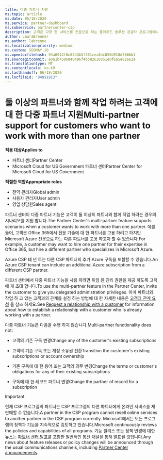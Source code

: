 ```yaml
---
title: 다중 파트너 지원
ms.topic: article
ms.date: 05/18/2020
ms.service: partner-dashboard
ms.subservice: partnercenter-csp
description: 고객은 다양 한 서비스를 전문으로 하는 클라우드 솔루션 공급자 프로그램에서 여러 파트너와 작업 하는 것이 좋습니다.
author: LauraBrenner
ms.author: labrenne
ms.localizationpriority: medium
ms.custom: SEOMAY.20
ms.openlocfilehash: 93a6912f0c0543b5f381cea8dc050d918d7666b1
ms.sourcegitcommit: e0a1b4506840486f4bb82620051e0f6a5e81662a
ms.translationtype: MT
ms.contentlocale: ko-KR
ms.lasthandoff: 06/18/2020
ms.locfileid: "84991913"
---
```

# <a name="multi-partner-support-for-customers-who-want-to-work-with-more-than-one-partner"></a><span data-ttu-id="490e0-103">둘 이상의 파트너와 함께 작업 하려는 고객에 대 한 다중 파트너 지원</span><span class="sxs-lookup"><span data-stu-id="490e0-103">Multi-partner support for customers who want to work with more than one partner</span></span>

<span data-ttu-id="490e0-104">**적용 대상**</span><span class="sxs-lookup"><span data-stu-id="490e0-104">**Applies to**</span></span>

-  <span data-ttu-id="490e0-105">파트너 센터</span><span class="sxs-lookup"><span data-stu-id="490e0-105">Partner Center</span></span>
-  <span data-ttu-id="490e0-106">Microsoft Cloud for US Government 파트너 센터</span><span class="sxs-lookup"><span data-stu-id="490e0-106">Partner Center for Microsoft Cloud for US Government</span></span>

<span data-ttu-id="490e0-107">**적절한 역할**</span><span class="sxs-lookup"><span data-stu-id="490e0-107">**Appropriate roles**</span></span>
-   <span data-ttu-id="490e0-108">전역 관리자</span><span class="sxs-lookup"><span data-stu-id="490e0-108">Global admin</span></span>
-   <span data-ttu-id="490e0-109">사용자 관리자</span><span class="sxs-lookup"><span data-stu-id="490e0-109">User admin</span></span>
-   <span data-ttu-id="490e0-110">영업 상담원</span><span class="sxs-lookup"><span data-stu-id="490e0-110">Sales agent</span></span>

<span data-ttu-id="490e0-111">파트너 센터의 다중 파트너 기능은 고객이 둘 이상의 파트너와 함께 작업 하려는 경우의 시나리오를 지원 합니다.</span><span class="sxs-lookup"><span data-stu-id="490e0-111">The Partner Center's multi-partner feature supports scenarios when a customer wants to work with more than one partner.</span></span> <span data-ttu-id="490e0-112">예를 들어, 고객은 Office 365에서 전문 기술에 대 한 파트너를 고용 하려고 하지만 Microsoft Azure 전문으로 하는 다른 파트너를 고용 하고자 할 수 있습니다.</span><span class="sxs-lookup"><span data-stu-id="490e0-112">For example, a customer may want to hire one partner for their expertise in Office 365, but hire a different partner who specializes in Microsoft Azure.</span></span> 

<span data-ttu-id="490e0-113">Azure CSP 테 넌 트는 다른 CSP 파트너의 추가 Azure 구독을 포함할 수 있습니다.</span><span class="sxs-lookup"><span data-stu-id="490e0-113">An Azure CSP tenant can include an additional Azure subscription from a different CSP partner.</span></span>

<span data-ttu-id="490e0-114">파트너 센터에서 다중 파트너 기능을 사용 하려면 위임 된 관리 권한을 제공 하도록 고객에 게 초대 합니다.</span><span class="sxs-lookup"><span data-stu-id="490e0-114">To use the multi-partner feature in the Partner Center, invite the customer to give you delegated administration privileges.</span></span> <span data-ttu-id="490e0-115">이미 파트너와 작업 하 고 있는 고객과의 관계를 설정 하는 방법에 대 한 자세한 내용은 [고객과 관계 요청](request-a-relationship-with-a-customer.md) 을 참조 하세요.</span><span class="sxs-lookup"><span data-stu-id="490e0-115">See [Request a relationship with a customer](request-a-relationship-with-a-customer.md) for information about how to establish a relationship with a customer who is already working with a partner.</span></span>

<span data-ttu-id="490e0-116">다중 파트너 기능은 다음을 수행 하지 않습니다.</span><span class="sxs-lookup"><span data-stu-id="490e0-116">Multi-partner functionality does not:</span></span>

- <span data-ttu-id="490e0-117">고객의 기존 구독 변경</span><span class="sxs-lookup"><span data-stu-id="490e0-117">Change any of the customer's existing subscriptions</span></span>

- <span data-ttu-id="490e0-118">고객의 기존 구독 또는 계정 소유권 전환</span><span class="sxs-lookup"><span data-stu-id="490e0-118">Transition the customer's existing subscriptions or account ownership</span></span>

- <span data-ttu-id="490e0-119">기존 구독에 대 한 용어 또는 고객의 의무 변경</span><span class="sxs-lookup"><span data-stu-id="490e0-119">Change the terms or customer's obligations for any of their existing subscriptions</span></span>

- <span data-ttu-id="490e0-120">구독에 대 한 레코드 파트너 변경</span><span class="sxs-lookup"><span data-stu-id="490e0-120">Change the partner of record for a subscription</span></span>

> [!IMPORTANT]  
> <span data-ttu-id="490e0-121">현재 CSP 프로그램의 파트너는 CSP 프로그램의 다른 파트너에게 온라인 서비스를 재판매할 수 없습니다.</span><span class="sxs-lookup"><span data-stu-id="490e0-121">A partner in the CSP program cannot resell online services to another partner in the CSP program currently.</span></span> <span data-ttu-id="490e0-122">Microsoft에서는 모든 프로그램의 정책과 기능을 지속적으로 검토하고 있습니다.</span><span class="sxs-lookup"><span data-stu-id="490e0-122">Microsoft continuously reviews the policies and capabilities of all programs.</span></span> <span data-ttu-id="490e0-123">기능 릴리스 또는 정책 변경에 대한 뉴스는 [파트너 센터 발표](announcements/index.md)를 포함한 일반적인 통신 채널을 통해 발표될 것입니다.</span><span class="sxs-lookup"><span data-stu-id="490e0-123">Any news about feature releases or policy changes will be announced through the usual communications channels, including [Partner Center announcements](announcements/index.md).</span></span>






